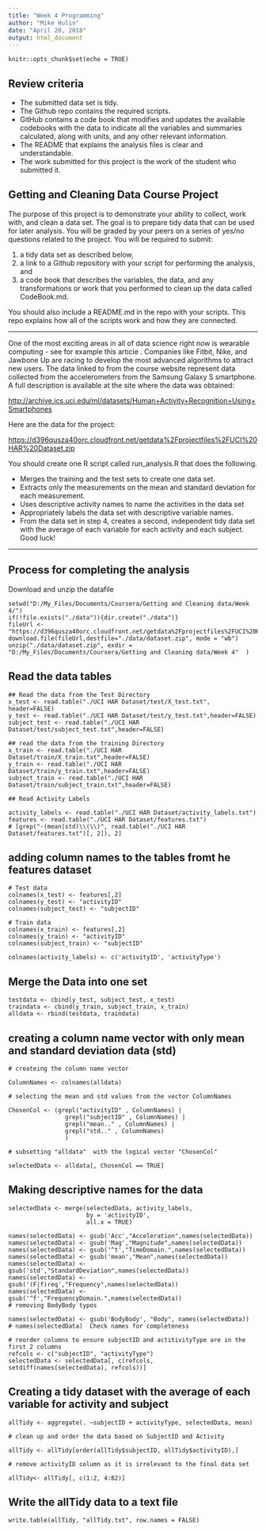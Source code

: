 ```yaml
---
title: "Week 4 Programming"
author: "Mike Hulin"
date: "April 20, 2018"
output: html_document
---
```


```{r setup, include=FALSE}
knitr::opts_chunk$set(echo = TRUE)
```

## Review criteria
* The submitted data set is tidy.
* The Github repo contains the required scripts.
* GitHub contains a code book that modifies and updates the available codebooks with the data to indicate all the variables and summaries calculated, along with units, and any other relevant information.
* The README that explains the analysis files is clear and understandable.
* The work submitted for this project is the work of the student who submitted it.

## Getting and Cleaning Data Course Project 
The purpose of this project is to demonstrate your ability to collect, work with, and clean a data set. The goal is to prepare tidy data that can be used for later analysis. You will be graded by your peers on a series of yes/no questions related to the project. You will be required to submit: 
1) a tidy data set as described below, 
2) a link to a Github repository with your script for performing the analysis, and 
3) a code book that describes the variables, the data, and any transformations or work that you performed to clean up the data called CodeBook.md. 

You should also include a README.md in the repo with your scripts. This repo explains how all of the scripts work and how they are connected.

***

One of the most exciting areas in all of data science right now is wearable computing - see for example this article . Companies like Fitbit, Nike, and Jawbone Up are racing to develop the most advanced algorithms to attract new users. The data linked to from the course website represent data collected from the accelerometers from the Samsung Galaxy S smartphone. A full description is available at the site where the data was obtained:

http://archive.ics.uci.edu/ml/datasets/Human+Activity+Recognition+Using+Smartphones

Here are the data for the project:

https://d396qusza40orc.cloudfront.net/getdata%2Fprojectfiles%2FUCI%20HAR%20Dataset.zip

You should create one R script called run_analysis.R that does the following.

* Merges the training and the test sets to create one data set.
* Extracts only the measurements on the mean and standard deviation for each measurement.
* Uses descriptive activity names to name the activities in the data set
* Appropriately labels the data set with descriptive variable names.
* From the data set in step 4, creates a second, independent tidy data set with the average of each variable for each activity and each subject.
Good luck!

***

## Process for completing the analysis

Download and unzip the datafile

```{r}
setwd("D:/My_Files/Documents/Coursera/Getting and Cleaning data/Week 4/")
if(!file.exists("./data")){dir.create("./data")}
fileUrl <- "https://d396qusza40orc.cloudfront.net/getdata%2Fprojectfiles%2FUCI%20HAR%20Dataset.zip"
download.file(fileUrl,destfile="./data/dataset.zip", mode = "wb")
unzip("./data/dataset.zip", exdir = "D:/My_Files/Documents/Coursera/Getting and Cleaning data/Week 4"  )

```

## Read the data tables

```{r}
## Read the data from the Test Directory
x_test <- read.table("./UCI HAR Dataset/test/X_test.txt", header=FALSE)
y_test <- read.table("./UCI HAR Dataset/test/y_test.txt",header=FALSE)
subject_test <- read.table("./UCI HAR Dataset/test/subject_test.txt",header=FALSE)

## read the data from the training Directory
x_train <- read.table("./UCI HAR Dataset/train/X_train.txt",header=FALSE)
y_train <- read.table("./UCI HAR Dataset/train/y_train.txt",header=FALSE)
subject_train <- read.table("./UCI HAR Dataset/train/subject_train.txt",header=FALSE)

## Read Activity Labels

activity_labels <- read.table("./UCI HAR Dataset/activity_labels.txt")
features <- read.table("./UCI HAR Dataset/features.txt")
# [grep("-(mean|std)\\(\\)", read.table("./UCI HAR Dataset/features.txt")[, 2]), 2] 
```

## adding column names to the tables fromt he features dataset


```{r}
# Test data
colnames(x_test) <- features[,2]
colnames(y_test) <- "activityID"
colnames(subject_test) <- "subjectID"

# Train data
colnames(x_train) <- features[,2]
colnames(y_train) <- "activityID"
colnames(subject_train) <- "subjectID"

colnames(activity_labels) <- c('activityID', 'activityType')
```

## Merge the Data into one set

```{r}
testdata <- cbind(y_test, subject_test, x_test)
traindata <- cbind(y_train, subject_train, x_train)
alldata <- rbind(testdata, traindata)
```

## creating a column name vector with only mean and standard deviation data (std)

```{r}
# createing the column name vector

ColumnNames <- colnames(alldata)

# selecting the mean and std values from the vector ColumnNames

ChosenCol <- (grepl("activityID" , ColumnNames) | 
                grepl("subjectID" , ColumnNames) | 
                grepl("mean.." , ColumnNames) | 
                grepl("std.." , ColumnNames) 
                )

# subsetting "alldata"  with the logical vector "ChosenCol"

selectedData <- alldata[, ChosenCol == TRUE]
```

## Making descriptive names for the data

```{r}
selectedData <- merge(selectedData, activity_labels,
                      by = 'activityID',
                      all.x = TRUE)

names(selectedData) <- gsub('Acc',"Acceleration",names(selectedData))
names(selectedData) <- gsub('Mag',"Magnitude",names(selectedData))
names(selectedData) <- gsub('^t',"TimeDomain.",names(selectedData))
names(selectedData) <- gsub('mean',"Mean",names(selectedData))
names(selectedData) <- gsub('std',"StandardDeviation",names(selectedData))
names(selectedData) <- gsub('(F|f)req',"Frequency",names(selectedData))
names(selectedData) <- gsub('^f',"FrequencyDomain.",names(selectedData))
# removing BodyBody typos

names(selectedData) <- gsub('BodyBody', "Body", names(selectedData))
# names(selectedData)  Check names for completeness

# reorder columns to ensure subjectID and actitivityType are in the first 2 columns
refcols <- c("subjectID", "activityType")
selectedData <- selectedData[, c(refcols,  setdiff(names(selectedData), refcols))]

```

## Creating a tidy dataset with the average of each variable for activity and subject

```{r}
allTidy <- aggregate(. ~subjectID + activityType, selectedData, mean)

# clean up and order the data based on SubjectID and Activity

allTidy <- allTidy[order(allTidy$subjectID, allTidy$activityID),]

# remove activityID column as it is irrelevant to the final data set

allTidy<- allTidy[, c(1:2, 4:82)]

```

## Write the allTidy data to a text file

```{r}
write.table(allTidy, "allTidy.txt", row.names = FALSE)
```

